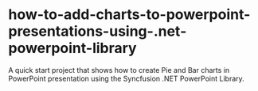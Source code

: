 # how-to-add-charts-to-powerpoint-presentations-using-.net-powerpoint-library
A quick start project that shows how to create Pie and Bar charts in PowerPoint presentation using the Syncfusion .NET PowerPoint Library.
